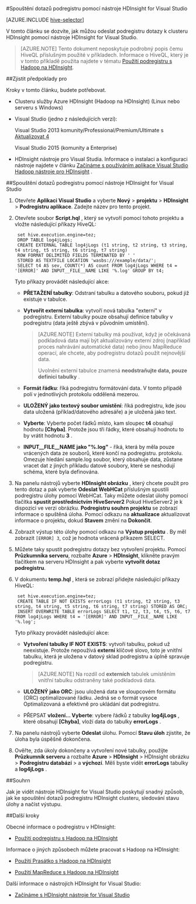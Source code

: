 <properties
   pageTitle="Podregistru dotazu pomocí nástrojů Hadoop for Visual Studio | Microsoft Azure"
   description="Naučte se používat podregistru s Hadoop v HDInsight pomocí nástrojů Visual Studio Hadoop."
   services="hdinsight"
   documentationCenter=""
   authors="Blackmist"
   manager="jhubbard"
   editor="cgronlun"
    tags="azure-portal"/>

<tags
   ms.service="hdinsight"
   ms.devlang="na"
   ms.topic="article"
   ms.tgt_pltfrm="na"
   ms.workload="big-data"
   ms.date="09/06/2016"
   ms.author="larryfr"/>

#<a name="run-hive-queries-using-the-hdinsight-tools-for-visual-studio"></a>Spouštění dotazů podregistru pomocí nástroje HDInsight for Visual Studio

[AZURE.INCLUDE [hive-selector](../../includes/hdinsight-selector-use-hive.md)]

V tomto článku se dozvíte, jak můžou odeslat podregistru dotazy k clusteru HDInsight pomocí nástroje HDInsight for Visual Studio.

> [AZURE.NOTE] Tento dokument neposkytuje podrobný popis čemu HiveQL příslušným použité v příkladech. Informace o HiveQL, který je v tomto příkladě použita najdete v tématu [Použití podregistru s Hadoop na HDInsight](hdinsight-use-hive.md).

##<a id="prereq"></a>Zjistit předpoklady pro

Kroky v tomto článku, budete potřebovat.

* Clusteru služby Azure HDInsight (Hadoop na HDInsight) (Linux nebo serveru s Windows)

* Visual Studio (jedno z následujících verzí):

    Visual Studio 2013 komunity/Professional/Premium/Ultimate s [Aktualizovat 4](https://www.microsoft.com/download/details.aspx?id=44921)

    Visual Studio 2015 (komunity a Enterprise)

- HDInsight nástroje pro Visual Studia. Informace o instalaci a konfiguraci nástroje najdete v článku [Začínáme s používáním aplikace Visual Studio Hadoop nástroje pro HDInsight](hdinsight-hadoop-visual-studio-tools-get-started.md) .

##<a id="run"></a>Spouštění dotazů podregistru pomocí nástroje HDInsight for Visual Studio

1. Otevřete **Aplikaci Visual Studio** a vyberte **Nový** > **projektu** > **HDInsight** > **Podregistru aplikace**. Zadejte název pro tento projekt.

2. Otevřete soubor **Script.hql** , který se vytvoří pomocí tohoto projektu a vložte následující příkazy HiveQL:

        set hive.execution.engine=tez;
        DROP TABLE log4jLogs;
        CREATE EXTERNAL TABLE log4jLogs (t1 string, t2 string, t3 string, t4 string, t5 string, t6 string, t7 string)
        ROW FORMAT DELIMITED FIELDS TERMINATED BY ' '
        STORED AS TEXTFILE LOCATION 'wasbs:///example/data/';
        SELECT t4 AS sev, COUNT(*) AS count FROM log4jLogs WHERE t4 = '[ERROR]' AND INPUT__FILE__NAME LIKE '%.log' GROUP BY t4;

    Tyto příkazy provádět následující akce:

    * **PŘETAŽENÍ tabulky**: Odstraní tabulku a datového souboru, pokud již existuje v tabulce.
    * **Vytvořit externí tabulka**: vytvoří nová tabulka "externí" v podregistru. Externí tabulky pouze obsahují definice tabulky v podregistru (data ještě zbývá v původním umístění).

        > [AZURE.NOTE] Externí tabulky má používat, když je očekávaná podkladová data mají být aktualizovány externí zdroj (například proces nahrávání automatické data) nebo jinou MapReduce operací, ale chcete, aby podregistru dotazů použít nejnovější data.
        >
        > Uvolnění externí tabulce znamená **neodstraňujte data, pouze definici tabulky** .

    * **Formát řádku**: říká podregistru formátování data. V tomto případě polí v jednotlivých protokolu oddělená mezerou.
    * **ULOŽENÝ jako textový soubor umístění**: říká podregistru, kde jsou data uložená (příklad/datového adresáře) a je uložená jako text.
    * **Vyberte**: Vyberte počet řádků místo, kam sloupec **t4** obsahují hodnotu **[Chyba]**. Protože jsou tři řádky, které obsahují hodnotu to by vrátit hodnotu **3** .
    * **INPUT__FILE__NAME jako "%.log"** - říká, která by měla pouze vrácených data ze souborů, které končí na podregistru. protokolu. Omezuje hledání sample.log soubor, který obsahuje data, zůstane vracet dat z jiných příkladu datové soubory, které se neshodují schéma, které byla definována.

3. Na panelu nástrojů vyberte **HDInsight obrázku** , který chcete použít pro tento dotaz a pak vyberte **Odeslat WebHCat** příslušným spustili podregistru úlohy pomocí WebHCat. Taky můžete odeslat úlohy pomocí tlačítka __spustit prostřednictvím HiveServer2__ Pokud HiveServer2 je k dispozici ve verzi obrázku. **Podregistru souhrn projektu** se zobrazí informace o spuštěná úloha. Pomocí odkazu na **aktualizace** aktualizovat informace o projektu, dokud **Stavem** změní na **Dokončit**.

4. Zobrazit výstup této úlohy pomocí odkazu na **Výstup projektu** . By měl zobrazit `[ERROR] 3`, což je hodnota vrácená příkazem SELECT.

5. Můžete taky spustit podregistru dotazy bez vytvoření projektu. Pomocí **Průzkumníka serveru**, rozbalte **Azure** > **HDInsight**, klikněte pravým tlačítkem na serveru HDInsight a pak vyberte **vytvořit dotaz podregistru**.

6. V dokumentu **temp.hql** , která se zobrazí přidejte následující příkazy HiveQL:

        set hive.execution.engine=tez;
        CREATE TABLE IF NOT EXISTS errorLogs (t1 string, t2 string, t3 string, t4 string, t5 string, t6 string, t7 string) STORED AS ORC;
        INSERT OVERWRITE TABLE errorLogs SELECT t1, t2, t3, t4, t5, t6, t7 FROM log4jLogs WHERE t4 = '[ERROR]' AND INPUT__FILE__NAME LIKE '%.log';

    Tyto příkazy provádět následující akce:

    * **Vytvoření tabulky IF NOT EXISTS**: vytvoří tabulku, pokud už neexistuje. Protože nepoužívá **externí** klíčové slovo, toto je vnitřní tabulku, která je uložena v datový sklad podregistru a úplně spravuje podregistru.

        > [AZURE.NOTE] Na rozdíl od **externích** tabulek umístěním vnitřní tabulku odstraněny také podkladová data.

    * **ULOŽENÝ jako ORC**: jsou uložená data ve sloupcovém formátu (ORC) optimalizované řádku. Jedná se o formát vysoce Optimalizovaná a efektivně pro ukládání dat podregistru.
    * PŘEPSAT **vložení... Vyberte**: vybere řádků z tabulky **log4jLogs** , které obsahují **[Chyba]**, vloží data do tabulky **errorLogs** .

7. Na panelu nástrojů vyberte **Odeslat** úlohu. Pomocí **Stavu úloh** zjistíte, že úloha byla úspěšně dokončena.

8. Ověřte, zda úkoly dokončeny a vytvoření nové tabulky, použijte **Průzkumník serveru** a rozbalte **Azure** > **HDInsight** > HDInsight obrázku > **Podregistru databází** > a **výchozí**. Měli byste vidět **errorLogs** tabulky a **log4jLogs** .

##<a id="summary"></a>Souhrn

Jak je vidět nástroje HDInsight for Visual Studio poskytují snadný způsob, jak ke spouštění dotazů podregistru HDInsight clusteru, sledování stavu úlohy a načíst výstupu.

##<a id="nextsteps"></a>Další kroky

Obecné informace o podregistru v HDInsight:

* [Použití podregistru s Hadoop na HDInsight](hdinsight-use-hive.md)

Informace o jiných způsobech můžete pracovat s Hadoop na HDInsight:

* [Použití Prasátko s Hadoop na HDInsight](hdinsight-use-pig.md)

* [Použití MapReduce s Hadoop na HDInsight](hdinsight-use-mapreduce.md)

Další informace o nástrojích HDInsight for Visual Studio:

* [Začínáme s HDInsight nástroje for Visual Studio](../HDInsight/hdinsight-hadoop-visual-studio-tools-get-started.md)


[hdinsight-sdk-documentation]: http://msdnstage.redmond.corp.microsoft.com/library/dn479185.aspx

[azure-purchase-options]: http://azure.microsoft.com/pricing/purchase-options/
[azure-member-offers]: http://azure.microsoft.com/pricing/member-offers/
[azure-free-trial]: http://azure.microsoft.com/pricing/free-trial/

[apache-tez]: http://tez.apache.org
[apache-hive]: http://hive.apache.org/
[apache-log4j]: http://en.wikipedia.org/wiki/Log4j
[hive-on-tez-wiki]: https://cwiki.apache.org/confluence/display/Hive/Hive+on+Tez
[import-to-excel]: http://azure.microsoft.com/documentation/articles/hdinsight-connect-excel-power-query/


[hdinsight-use-oozie]: hdinsight-use-oozie.md
[hdinsight-analyze-flight-data]: hdinsight-analyze-flight-delay-data.md



[hdinsight-storage]: hdinsight-hadoop-use-blob-storage.md

[hdinsight-provision]: hdinsight-provision-clusters.md
[hdinsight-submit-jobs]: hdinsight-submit-hadoop-jobs-programmatically.md
[hdinsight-upload-data]: hdinsight-upload-data.md
[hdinsight-get-started]: hdinsight-hadoop-linux-tutorial-get-started.md

[powershell-here-strings]: http://technet.microsoft.com/library/ee692792.aspx

[image-hdi-hive-powershell]: ./media/hdinsight-use-hive/HDI.HIVE.PowerShell.png
[img-hdi-hive-powershell-output]: ./media/hdinsight-use-hive/HDI.Hive.PowerShell.Output.png
[image-hdi-hive-architecture]: ./media/hdinsight-use-hive/HDI.Hive.Architecture.png

